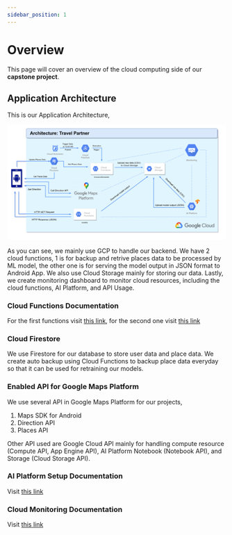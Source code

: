 ```yaml
---
sidebar_position: 1
---
```


# Overview

This page will cover an overview of the cloud computing side of our **capstone project**.

## Application Architecture

This is our Application Architecture,

![app architecture](/img/overview.png)

As you can see, we mainly use GCP to handle our backend. We have 2 cloud functions, 1 is for backup and retrive places data to be processed by ML model, the other one is for serving the model output in JSON format to Android App. We also use Cloud Storage mainly for storing our data. Lastly, we create monitoring dashboard to monitor cloud resources, including the cloud functions, AI Platform, and API Usage.

### Cloud Functions Documentation

For the first functions visit [this link](cloud-functions/firestoreScheduler), for the second one visit [this link](cloud-functions/models)

### Cloud Firestore

We use Firestore for our database to store user data and place data. We create auto backup using Cloud Functions to backup place data everyday so that it can be used for retraining our models.

### Enabled API for Google Maps Platform

We use several API in Google Maps Platform for our projects,

1. Maps SDK for Android
2. Direction API
3. Places API

Other API used are Google Cloud API mainly for handling compute resource (Compute API, App Engine API), AI Platform Notebook (Notebook API), and Storage (Cloud Storage API).

### AI Platform Setup Documentation

Visit [this link](cloud-monitoring)

### Cloud Monitoring Documentation

Visit [this link](cloud-monitoring)